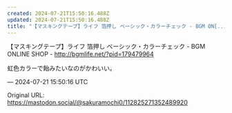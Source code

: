 ```yaml
---
created: 2024-07-21T15:50:16.488Z
updated: 2024-07-21T15:50:16.488Z
title: "【マスキングテープ】ライフ 箔押し ベーシック・カラーチェック - BGM ON[...]"
---
```


<p>【マスキングテープ】ライフ 箔押し ベーシック・カラーチェック - BGM ONLINE SHOP - <a href="http://bgmlife.net/?pid=179479964" target="_blank" rel="nofollow noopener" translate="no"><span class="invisible">http://</span><span class="">bgmlife.net/?pid=179479964</span><span class="invisible"></span></a></p><p>虹色カラーで飴みたいなのがかわいい。</p>

&mdash; 2024-07-21 15:50:16 UTC

Original URL: https://mastodon.social/@sakuramochi0/112825271352489920
